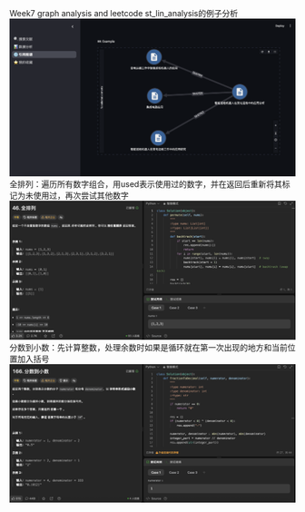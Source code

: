 Week7 graph analysis and leetcode
st_lin_analysis的例子分析
![stlin](./image/截屏2025-08-03%20下午11.19.50.png)
全排列：遍历所有数字组合，用used表示使用过的数字，并在返回后重新将其标记为未使用过，再次尝试其他数字
![track](./image/截屏2025-08-04%20上午3.45.45.png)
分数到小数：先计算整数，处理余数时如果是循环就在第一次出现的地方和当前位置加入括号
![fraction](./image/截屏2025-08-04%20上午3.51.30.png)
